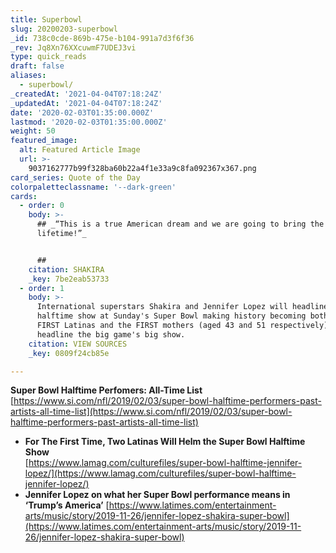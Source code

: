 ```yaml
---
title: Superbowl
slug: 20200203-superbowl
_id: 738c0cde-869b-475e-b104-991a7d3f6f36
_rev: Jq8Xn76XXcuwmF7UDEJ3vi
type: quick_reads
draft: false
aliases:
  - superbowl/
_createdAt: '2021-04-04T07:18:24Z'
_updatedAt: '2021-04-04T07:18:24Z'
date: '2020-02-03T01:35:00.000Z'
lastmod: '2020-02-03T01:35:00.000Z'
weight: 50
featured_image:
  alt: Featured Article Image
  url: >-
    9037162777b99f328ba60b22a4f1e33a9c8fa092367x367.png
card_series: Quote of the Day
colorpaletteclassname: '--dark-green'
cards:
  - order: 0
    body: >-
      ## _“This is a true American dream and we are going to bring the show of a
      lifetime!”_


      ##
    citation: SHAKIRA
    _key: 7be2eab53733
  - order: 1
    body: >-
      International superstars Shakira and Jennifer Lopez will headline the
      halftime show at Sunday's Super Bowl making history becoming both the
      FIRST Latinas and the FIRST mothers (aged 43 and 51 respectively) to
      headline the big game's big show.
    citation: VIEW SOURCES
    _key: 0809f24cb85e

---
```

**Super Bowl Halftime Perfomers: All-Time List**  
[https://www.si.com/nfl/2019/02/03/super-bowl-halftime-performers-past-artists-all-time-list](https://www.si.com/nfl/2019/02/03/super-bowl-halftime-performers-past-artists-all-time-list)

* **For The First Time, Two Latinas Will Helm the Super Bowl Halftime Show**  
[https://www.lamag.com/culturefiles/super-bowl-halftime-jennifer-lopez/](https://www.lamag.com/culturefiles/super-bowl-halftime-jennifer-lopez/)
* **Jennifer Lopez on what her Super Bowl performance means in ‘Trump’s America’** [https://www.latimes.com/entertainment-arts/music/story/2019-11-26/jennifer-lopez-shakira-super-bowl](https://www.latimes.com/entertainment-arts/music/story/2019-11-26/jennifer-lopez-shakira-super-bowl)